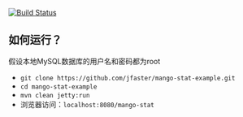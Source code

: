 [![Build Status](https://travis-ci.org/jfaster/mango-stat-example.svg?branch=master)](https://travis-ci.org/jfaster/mango-stat-example)

如何运行？
--------

假设本地MySQL数据库的用户名和密码都为root

 * ``git clone https://github.com/jfaster/mango-stat-example.git``
 * ``cd mango-stat-example``
 * ``mvn clean jetty:run``
 * 浏览器访问：``localhost:8080/mango-stat``